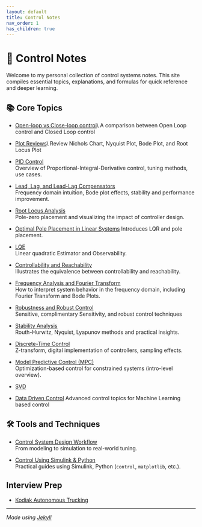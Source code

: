 ```yaml
---
layout: default
title: Control Notes
nav_order: 1
has_children: true
---
```


# 🧠 Control Notes

Welcome to my personal collection of control systems notes. This site compiles essential topics, explanations, and formulas for quick reference and deeper learning.

## 📚 Core Topics
- [Open-loop vs Close-loop control](./notes/openclose.html)\\
  A comparison between Open Loop control and Closed Loop control

- [Plot Reviews](./notes/important_plots.html)\\
  Review Nichols Chart, Nyquist Plot, Bode Plot, and Root Locus Plot

- [PID Control](./notes/pid.html)  
  Overview of Proportional-Integral-Derivative control, tuning methods, use cases.

- [Lead, Lag, and Lead-Lag Compensators](./notes/compensators)  
  Frequency domain intuition, Bode plot effects, stability and performance improvement.

- [Root Locus Analysis](./notes/root-locus.html)  
  Pole-zero placement and visualizing the impact of controller design.

- [Optimal Pole Placement in Linear Systems](./notes/pole_placement)
  Introduces LQR and pole placement.

- [LQE](./notes/state_estim.html)   
  Linear quadratic Estimator and Observability.

- [Controllability and Reachability](./notes/controllability.html)  
  Illustrates the equivalence between controllability and reachability.

- [Frequency Analysis and Fourier Transform](./notes/frequency-response.html)  
  How to interpret system behavior in the frequency domain, including Fourier Transform and Bode Plots.

- [Robustness and Robust Control](./notes/robust_control.html)  
  Sensitive, complimentary Sensitivity, and robust control techniques

- [Stability Analysis](./notes/stability.html)  
  Routh-Hurwitz, Nyquist, Lyapunov methods and practical insights.

- [Discrete-Time Control](./notes/discrete-control.html)  
  Z-transform, digital implementation of controllers, sampling effects.

- [Model Predictive Control (MPC)](./notes/mpc.html)  
  Optimization-based control for constrained systems (intro-level overview).

- [SVD](./notes/svd.html)

- [Data Driven Control](./notes/data_driven_control.html)
  Advanced control topics for Machine Learning based control
## 🛠️ Tools and Techniques

- [Control System Design Workflow](./notes/workflow.html)  
  From modeling to simulation to real-world tuning.

- [Control Using Simulink & Python](./notes/tools.html)  
  Practical guides using Simulink, Python (`control`, `matplotlib`, etc.).

## Interview Prep

- [Kodiak Autonomous Trucking](./interview_prep/kodiak.html)

---

*Made using [Jekyll](https://jekyllrb.com/)*

